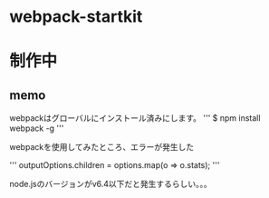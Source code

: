 # webpack-startkit

# 制作中



## memo

webpackはグローバルにインストール済みにします。
'''
$ npm install webpack -g
'''



webpackを使用してみたところ、エラーが発生した

'''
outputOptions.children = options.map(o => o.stats);
'''

node.jsのバージョンがv6.4以下だと発生するらしい。。。